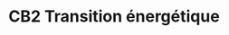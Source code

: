 ---
title: "CB2 Transition énergétique"
url: /chateauneuf-sur-charente/cb2-transition-energetique/
shop: Kamine & Öfen
---
